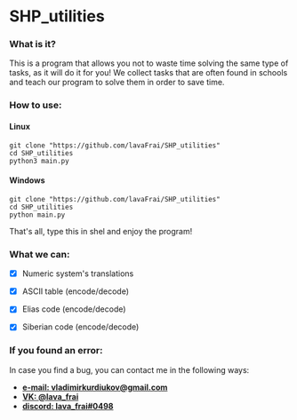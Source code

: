 # SHP_utilities

### What is it?
This is a program that allows you not to waste time solving the same type of tasks, as it will do it for you!
We collect tasks that are often found in schools and teach our program to solve them in order to save time.

### How to use:
#### Linux
```shell
git clone "https://github.com/lavaFrai/SHP_utilities"
cd SHP_utilities
python3 main.py
```


#### Windows
```shell
git clone "https://github.com/lavaFrai/SHP_utilities"
cd SHP_utilities
python main.py
```

That's all, type this in shel and enjoy the program!


### What we can:
 - [x] Numeric system's translations
 - [x] ASCII table (encode/decode)
 - [x] Elias code (encode/decode)
 - [x] Siberian code (encode/decode)


### If you found an error:
In case you find a bug, you can contact me in the following ways:
 - **[e-mail: vladimirkurdiukov@gmail.com](mailto:vladimirkurdiukov@gmail.com)**
 - **[VK: @lava_frai](https://vk.com/lava_frai)**
 - **[discord: lava_frai#0498](https://discordapp.com/users/677933625802489889)**
